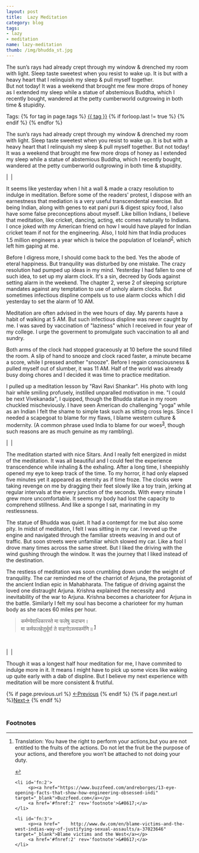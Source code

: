 ```yaml
---
layout: post
title:  Lazy Meditation 
category: blog
tags:
- lazy 
- meditation
name: lazy-meditation
thumb: /img/bhudda_st.jpg
---
```



The sun’s rays had already crept through my window & drenched my room with light. Sleep taste sweetest when you resist to wake up. It is but with a heavy heart that I relinquish my sleep & pull myself together. <br>But not today! It was a weekend that brought me few more drops of honey as I extended my sleep while a statue of abstemious Buddha, which I recently bought, wandered at the petty cumberworld outgrowing in both time & stupidity.
  
  <!-- truncate_here -->
<p>Tags: {% for tag in page.tags %} <a class="mytag" href="/tag/{{ tag }}" title="View posts tagged with &quot;{{ tag }}&quot;">{{ tag }}</a>  {% if forloop.last != true %} {% endif %} {% endfor %} </p>


The sun’s rays had already crept through my window & drenched my room with light. Sleep taste sweetest when you resist to wake up. It is but with a heavy heart that I relinquish my sleep & pull myself together. But not today! It was a weekend that brought me few more drops of honey as I extended my sleep while a statue of abstemious Buddha, which I recently bought, wandered at the petty cumberworld outgrowing in both time & stupidity.

| <img align="center" src="{{ root_url }}/img/bhudda_st.jpg" alt="" /> |

It seems like yesterday when I hit a wall & made a crazy resolution to indulge in meditation. Before some of the readers' protest, I dispose with an earnestness that mediation is a very useful transcendental exercise. But being Indian, along with genes to eat pani puri & digest spicy food, I also have some false preconceptions about myself. Like billion Indians, I believe that meditation, like cricket, dancing, acting, etc comes naturally to Indians. I once joked with my American friend on how I would have played for Indian cricket team if not for the engineering. Also, I told him that India produces 1.5 million engineers a year which is twice the population of Iceland<sup><a href='#fn:2' rel='footnote'>2</a></sup>, which left him gaping at me.

Before I digress more, I should come back to the bed. Yes the abode of eteral happiness. But tranquility was disturbed by one mistake. The crazy resolution had pumped up ideas in my mind. Yesterday I had fallen to one of such idea, to set up my alarm clock. It's a sin, decreed by Gods against setting alarm in the weekend. The chapter 2, verse 2 of sleeping scripture mandates against any temptation to use of unholy alarm clocks. But sometimes infectious displine compels us to use alarm clocks which I did yesterday to set the alarm of 10 AM.

Meditation are often advised in the wee hours of day. My parents have a habit of walking at 5 AM. But such infectious displine was never caught by me. I was saved by vaccination of "laziness" which I received in four year of my college. I urge the goverment to promulgate such vaccination to all and sundry.  


Both arms of the clock had stopped graceously at 10 before the sound filled the room. A slip of hand to snooze and clock raced faster, a minute became a score, while I pressed another "snooze". Before I regain consciousness & pulled myself out of slumber, it was 11 AM. Half of the world was already busy doing chores and I decided it was time to practice meditation. 

I pulled up a meditation lesson by "Ravi Ravi Shankar". His photo with long hair while smiling profusely, instilled unparalled motivation in me. "I could be next Vivekanada", I quipped, though the Bhudda statue in my room chuckled mischeviously. I have seen American do challenging "yoga" while as an Indian I felt the shame to simple task such as sitting cross legs. Since I needed a scapegoat to blame for my flaws, I blame western culture & modernity. (A common phrase used India to blame for our woes<sup><a href='#fn:3' rel='footnote'>3</a></sup>, though such reasons are as much genuine as my rambling). 

| <img align="center" src="{{ root_url }}/img/dog_yoga.jpg" alt="" /> |


The meditation started with nice Sitars. And I really felt energized in midst of the meditation. It was all beautiful and I could feel the experience transcendence while inhaling & the exhaling. After a long time, I sheepishly opened my eye to keep track of the time. To my horror, it had only elapsed five minutes yet it appeared as eternity as if time froze. The clocks were taking revenge on me by dragging their feet slowly like a toy train, jerking at regular intervals at the every junction of the seconds. With every minute I grew more uncomfortable. It seems my body had lost the capacity to comprehend stillness. And like a sponge I sat, marinating in my restlessness. 

The statue of Bhudda was quiet. It had a contempt for me but also some pity. In midst of meditaton, I felt I was sitting in my car. I revved up the engine and navigated through the familiar streets weaving in and out of traffic. But soon streets were unfamiliar which slowed my car. Like a fool I drove many times across the same street. But I liked the driving with the wind gushing through the window. It was the journey that I liked instead of the destination. 

The restless of meditation was soon crumbling down under the weight of tranquility. The car reminded me of the charriot of Arjuna, the protagonist of the ancient Indian epic in Mahabharata. The fatigue of driving against the loved one distraught Arjuna. Krishna explained the necessity and inevitability of the war to Arjuna. Krishna becomes a charioteer for Arjuna in the battle. Similarly I felt my soul has become a charioteer for my human body as she races 60 miles per hour.  

<blockquote>
कर्मण्येवाधिकारस्ते मा फलेषु कदाचन।
<br>मा कर्मफलहेतुर्भूर्मा ते सङ्गोऽस्त्वकर्मणि॥
<sup><a href='#fn:1' rel='footnote'>1</a></sup><br>
</blockquote><br>


| <img align="center" src="{{ root_url }}/img/gita.jpg" alt="" /> |



<p>Though it was a longest half hour meditation for me, I have commited to indulge more in it. It means I might have to pick up some vices like waking up quite early with a dab of displine. But I believe my next experience with meditation will be more consistent & frutiful. </p>


<nav class="pagination clear" style="padding-bottom:20px;">
{% if page.previous.url %} <a class="prev-item" href="{{page.previous.url}}" title="Previous Post: {{page.previous.title}}">&larr;Previous</a>   {% endif %}  {% if page.next.url %}<a class="next-item" href="{{page.next.url}}" title="Next Post: {{page.next.title}}">Next&rarr;</a>         {% endif %}
</nav>



<div class='footnotes'><h3>Footnotes</h3><hr />
  <ol>
    <li id='fn:1'>
         <p> Translation: You have the right to perform your actions,but you are not entitled to the fruits of the actions. Do not let the fruit be the purpose of your actions, and therefore you won’t be attached to not doing your duty. </p>
         <a href='#fnref:1' rev='footnote'>&#8617;</a>
    </li>

    <li id='fn:2'>
         <p><a href="https://www.buzzfeed.com/andreborges/13-eye-opening-facts-that-show-how-engineering-obsessed-indi" target="_blank">Buzzfeed.com</a></p>
         <a href='#fnref:2' rev='footnote'>&#8617;</a>
    </li>
    
    <li id='fn:3'>
         <p><a href="    http://www.dw.com/en/blame-victims-and-the-west-indias-way-of-justifying-sexual-assaults/a-37023646" target="_blank">Blame victims and the West</a></p>
         <a href='#fnref:2' rev='footnote'>&#8617;</a>
    </li>
    
    
    
  </ol>
</div>
